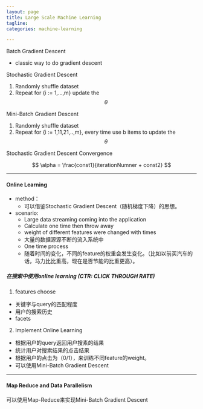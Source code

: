 ```yaml
---
layout: page
title: Large Scale Machine Learning
tagline:
categories: machine-learning

---
```


Batch Gradient Descent

- classic way to do gradient descent

Stochastic Gradient Descent

1. Randomly shuffle dataset
2. Repeat for {i := 1,...,m} update the $$\theta$$

Mini-Batch Gradient Descent

1. Randomly shuffle dataset
2. Repeat for {i := 1,11,21,..,m}, every time use b items to update the $$\theta$$

Stochastic Gradient Descent Convergence

$$
\alpha = \frac{const1}{iterationNumner + const2}
$$

---

#### Online Learning

- method：
  + 可以借鉴Stochastic Gradient Descent（随机梯度下降）的思想。
- scenario:
  + Large data streaming coming into the application
  + Calculate one time then throw away
  + weight of different features were changed with times
  + 大量的数据源源不断的流入系统中
  + One time process
  + 随着时间的变化，不同的feature的权重会发生变化。（比如以前买汽车的话，马力比比重高，现在是否节能的比重更高）。

##### 在搜索中使用online learning (CTR: CLICK THROUGH RATE)

1. features choose
  - 关键字与query的匹配程度
  - 用户的搜索历史
  - facets
2. Implement Online Learning
  - 根据用户的query返回用户搜素的结果
  - 统计用户对搜索结果的点击结果
  - 根据用户的点击为（0/1），来训练不同feature的weight。
  - 可以使用Mini-Batch Gradient Descent

---

#### Map Reduce and Data Parallelism

可以使用Map-Reduce来实现Mini-Batch Gradient Descent
